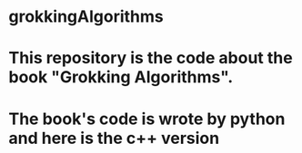 # grokkingAlgorithms
# This repository is the code about the book "Grokking Algorithms".
# The book's code is wrote by python and here is the c++ version
